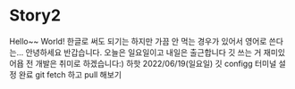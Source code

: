 # Story2
Hello~~ World!
한글로 써도 되기는 하지만
가끔 안 먹는 경우가 있어서 영어로 쓴다는...
안녕하세요 반갑습니다.
오늘은 일요일이고 내일은 출근합니다
깃 쓰는 거 재미있어욥
전 개발은 취미로 하겠습니다:)
하핫
2022/06/19(일요일)
깃 configg 터미널 설정 완료
git fetch 하고 pull 해보기

